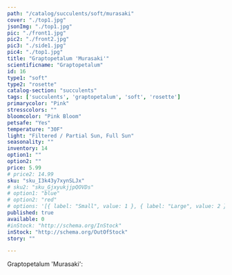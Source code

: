 ```yaml
---
path: "/catalog/succulents/soft/murasaki"
cover: "./top1.jpg"
jsonImg: "./top1.jpg"
pic: "./front1.jpg"
pic2: "./front2.jpg"
pic3: "./side1.jpg"
pic4: "./top1.jpg"
title: "Graptopetalum 'Murasaki'"
scientificname: "Graptopetalum"
id: 16 
type1: "soft"
type2: "rosette"
catalog-section: "succulents"
tags: ['succulents', 'graptopetalum', 'soft', 'rosette']
primarycolor: "Pink"
stresscolors: ""
bloomcolor: "Pink Bloom"
petsafe: "Yes"
temperature: "30F"
light: "Filtered / Partial Sun, Full Sun"
seasonality: ""
inventory: 14
option1: ""
option2: ""
price: 5.99
# price2: 14.99
sku: "sku_I3k43y7xynSLJx"
# sku2: "sku_GjxyukjjpQOVDs"
# option1: "blue"
# option2: "red"
# options: '[{ label: "Small", value: 1 }, { label: "Large", value: 2 }]'
published: true
available: 0
#inStock: "http://schema.org/InStock"
inStock: "http://schema.org/OutOfStock"
story: ""

---
```


Graptopetalum 'Murasaki': 